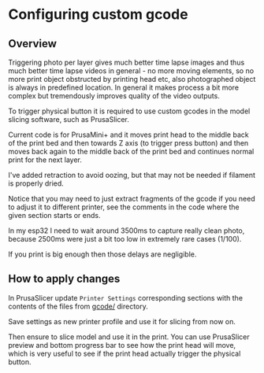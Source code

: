# Configuring custom gcode

## Overview

Triggering photo per layer gives much better time lapse images and thus much better
time lapse videos in general - no more moving elements, so no more print object
obstructed by printing head etc, also photographed object is always in predefined location.
In general it makes process a bit more complex but tremendously improves quality of the
video outputs.

To trigger physical button it is required to use custom gcodes in the
model slicing software, such as PrusaSlicer.

Current code is for PrusaMini+ and it moves print head to the middle back of the print
bed and then towards Z axis (to trigger press button) and then moves back again
to the middle back of the print bed and continues normal print for the next layer.

I've added retraction to avoid oozing, but that may not be needed if filament is properly
dried.

Notice that you may need to just extract fragments of the gcode if you need to adjust
it to different printer, see the comments in the code where the given section starts
or ends.

In my esp32 I need to wait around 3500ms to capture really clean photo,
because 2500ms were just a bit too low in extremely rare cases (1/100).

If you print is big enough then those delays are negligible.

## How to apply changes

In PrusaSlicer update `Printer Settings` corresponding sections with the contents
of the files from [gcode/](gcode/) directory.

Save settings as new printer profile and use it for slicing from now on.

Then ensure to slice model and use it in the print.
You can use PrusaSlicer preview and bottom progress bar to see how the print head will move,
which is very useful to see if the print head actually trigger the physical button.
